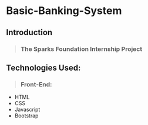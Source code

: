 # Basic-Banking-System
## Introduction
>  ### The Sparks Foundation Internship Project

## Technologies Used:
>  ### Front-End:
- HTML
- CSS
- Javascript
- Bootstrap
